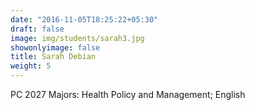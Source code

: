 ```yaml
---
date: "2016-11-05T18:25:22+05:30"
draft: false
image: img/students/sarah3.jpg
showonlyimage: false
title: Sarah Debian
weight: 5
---
```

PC 2027
Majors: Health Policy and Management; English